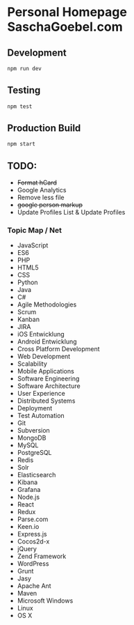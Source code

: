 # Personal Homepage SaschaGoebel.com

## Development
```sh
npm run dev
```

## Testing
```sh
npm test
```

## Production Build
```sh
npm start
```

## TODO:
- ~~Format hCard~~
- Google Analytics
- Remove less file
- ~~google person markup~~
- Update Profiles List & Update Profiles

### Topic Map / Net
- JavaScript
- ES6
- PHP
- HTML5
- CSS
- Python
- Java
- C#
- Agile Methodologies
- Scrum
- Kanban
- JIRA
- iOS Entwicklung
- Android Entwicklung
- Cross Platform Development
- Web Development
- Scalability
- Mobile Applications
- Software Engineering
- Software Architecture
- User Experience
- Distributed Systems
- Deployment
- Test Automation
- Git
- Subversion
- MongoDB
- MySQL
- PostgreSQL
- Redis
- Solr
- Elasticsearch
- Kibana
- Grafana
- Node.js
- React
- Redux
- Parse.com
- Keen.io
- Express.js
- Cocos2d-x
- jQuery
- Zend Framework
- WordPress
- Grunt
- Jasy
- Apache Ant
- Maven
- Microsoft Windows
- Linux
- OS X
